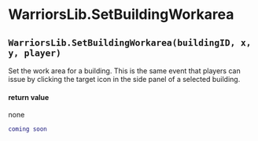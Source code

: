 # WarriorsLib.SetBuildingWorkarea

## `WarriorsLib.SetBuildingWorkarea(buildingID, x, y, player)`

Set the work area for a building. This is the same event that players can issue by clicking the target icon in the side panel of a selected building.

#### return value

none

```lua
coming soon
```
